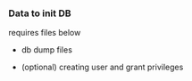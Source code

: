 ### Data to init DB

requires files below

- db dump files

- (optional) creating user and grant privileges
